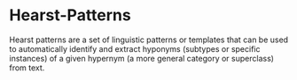 # Hearst-Patterns
Hearst patterns are a set of linguistic patterns or templates that can be used to automatically identify and extract hyponyms (subtypes or specific instances) of a given hypernym (a more general category or superclass) from text.

